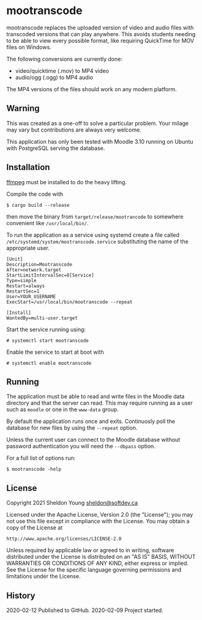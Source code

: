 # mootranscode

mootranscode replaces the uploaded version of video and audio files with
transcoded versions that can play anywhere. This avoids students needing
to be able to view every possible format, like requiring QuickTime for MOV
files on Windows.

The following conversions are currently done:

- video/quicktime (.mov) to MP4 video
- audio/ogg (.ogg) to MP4 audio

The MP4 versions of the files should work on any modern platform.

## Warning

This was created as a one-off to solve a particular problem. Your milage may
vary but contributions are always very welcome.

This application has only been tested with Moodle 3.10 running on Ubuntu with
PostgreSQL serving the database.

## Installation

[ffmpeg](https://ffmpeg.org/) must be installed to do the heavy lifting.

Compile the code with

```
$ cargo build --release
```

then move the binary from `target/release/mootrancode` to somewhere convenient
like `/usr/local/bin/`.

To run the application as a service using systemd create a file called
`/etc/systemd/system/mootranscode.service` substituting the name of the
appropriate user.

```
[Unit]
Description=Mootranscode
After=network.target
StartLimitIntervalSec=0[Service]
Type=simple
Restart=always
RestartSec=1
User=YOUR_USERNAME
ExecStart=/usr/local/bin/mootranscode --repeat

[Install]
WantedBy=multi-user.target
```

Start the service running using:

```
# systemctl start mootranscode
```

Enable the service to start at boot with

```
# systemctl enable mootranscode
```

## Running

The application must be able to read and write files in the Moodle data
directory and that the server can read. This may require running as a user
such as `moodle` or one in the `www-data` group.

By default the application runs once and exits. Continuosly poll the database
for new files by using the `--repeat` option.

Unless the current user can connect to the Moodle database without password
authentication you will need the `--dbpass` option.

For a full list of options run:

```
$ mootranscode -help
```

## License

Copyright 2021 Sheldon Young <sheldon@softdev.ca>

Licensed under the Apache License, Version 2.0 (the "License");
you may not use this file except in compliance with the License.
You may obtain a copy of the License at

    http://www.apache.org/licenses/LICENSE-2.0

Unless required by applicable law or agreed to in writing, software
distributed under the License is distributed on an "AS IS" BASIS,
WITHOUT WARRANTIES OR CONDITIONS OF ANY KIND, either express or implied.
See the License for the specific language governing permissions and
limitations under the License.

## History

2020-02-12 Published to GitHub.
2020-02-09 Project started.
